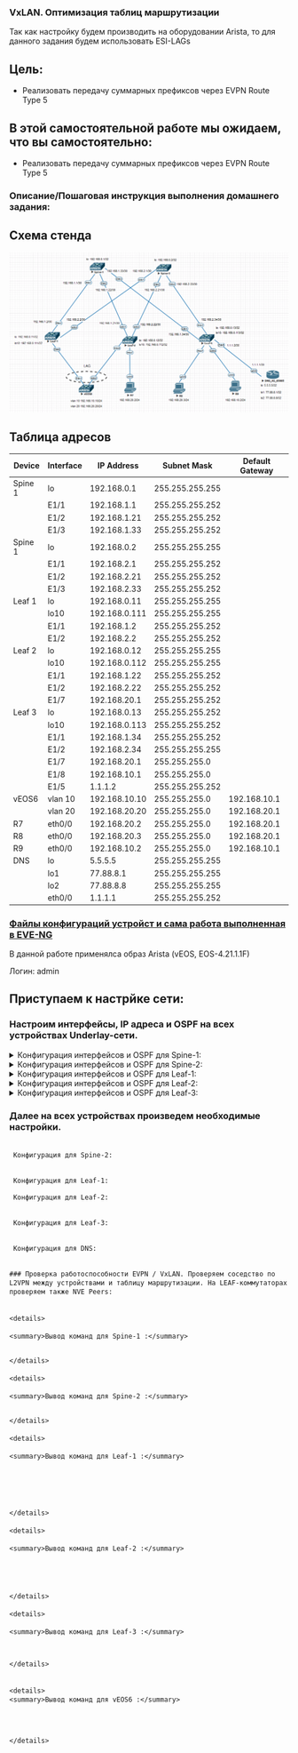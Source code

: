 ### VxLAN. Оптимизация таблиц маршрутизации

 Так как настройку будем производить на оборудовании Arista, то для данного задания будем использовать ESI-LAGs 
  
## Цель:

- Реализовать передачу суммарных префиксов через EVPN Route Type 5
  

## В этой самостоятельной работе мы ожидаем, что вы самостоятельно:
  
- Реализовать передачу суммарных префиксов через EVPN Route Type 5

### Описание/Пошаговая инструкция выполнения домашнего задания:




## Схема стенда 
![img_1.png](img_1.PNG)

## Таблица адресов

| Device  | Interface | IP Address   | Subnet Mask     | Default Gateway |
|---------|-----------|--------------|-----------------|-----------------|
| Spine 1 | lo        | 192.168.0.1  | 255.255.255.255 |                 |
|         | E1/1      | 192.168.1.1  | 255.255.255.252 |                 |
|         | E1/2      | 192.168.1.21 | 255.255.255.252 |                 |
|         | E1/3      | 192.168.1.33 | 255.255.255.252 |                 |
| Spine 1 | lo        | 192.168.0.2  | 255.255.255.255 |                 |
|         | E1/1      | 192.168.2.1  | 255.255.255.252 |                 |
|         | E1/2      | 192.168.2.21 | 255.255.255.252 |                 |
|         | E1/3      | 192.168.2.33 | 255.255.255.252 |                 |
| Leaf 1  | lo        | 192.168.0.11 | 255.255.255.255 |                 |
|         | lo10      | 192.168.0.111| 255.255.255.255 |                 |
|         | E1/1      | 192.168.1.2  | 255.255.255.252 |                 |
|         | E1/2      | 192.168.2.2  | 255.255.255.252 |                 |
| Leaf 2  | lo        | 192.168.0.12 | 255.255.255.255 |                 |
|         | lo10      | 192.168.0.112| 255.255.255.255 |                 |
|         | E1/1      | 192.168.1.22 | 255.255.255.252 |                 |
|         | E1/2      | 192.168.2.22 | 255.255.255.252 |                 |
|         | E1/7      | 192.168.20.1 | 255.255.255.252 |                 |
| Leaf 3  | lo        | 192.168.0.13 | 255.255.255.252 |                 |
|         | lo10      | 192.168.0.113| 255.255.255.252 |                 |
|         | E1/1      | 192.168.1.34 | 255.255.255.252 |                 |
|         | E1/2      | 192.168.2.34 | 255.255.255.255 |                 |
|         | E1/7      | 192.168.20.1 | 255.255.255.0   |                 |
|         | E1/8      | 192.168.10.1 | 255.255.255.0   |                 |
|         | E1/5      | 1.1.1.2      | 255.255.255.252 |                 |
| vEOS6   | vlan 10   | 192.168.10.10| 255.255.255.0   | 192.168.10.1    |
|         | vlan 20   | 192.168.20.20| 255.255.255.0   | 192.168.20.1    |
| R7      | eth0/0    | 192.168.20.2 | 255.255.255.0   | 192.168.20.1    |
| R8      | eth0/0    | 192.168.20.3 | 255.255.255.0   | 192.168.20.1    |
| R9      | eth0/0    | 192.168.10.2 | 255.255.255.0   | 192.168.10.1    |
| DNS     | lo        | 5.5.5.5      | 255.255.255.255 |                 |
|         | lo1       | 77.88.8.1    | 255.255.255.255 |                 |
|         | lo2       | 77.88.8.8    | 255.255.255.255 |                 |
|         | eth0/0    | 1.1.1.1      | 255.255.255.252 |                 |




### [Файлы конфигураций устройст и сама работа выполненная в EVE-NG ](https://github.com/niknav83/Data_center_network_design/tree/main/labs/lab08/configs)

В данной работе применялса образ Arista (vEOS, EOS-4.21.1.1F) 

Логин: admin 

## Приступаем к настрйке сети:

### Настроим интерфейсы, IP адреса и OSPF на всех устройствах Underlay-сети.

<details>

<summary> Конфигурация интерфейсов и OSPF для Spine-1: </summary>

```


```
</details>


<details>

<summary>Конфигурация интерфейсов и OSPF для Spine-2: </summary>

```


```
</details>


<details>

<summary> Конфигурация интерфейсов и OSPF для Leaf-1: </summary>

```


```
</details>


<details>

<summary> Конфигурация интерфейсов и OSPF для Leaf-2: </summary>

```


```
</details>


<details>

<summary> Конфигурация интерфейсов и OSPF для Leaf-3: </summary>

```

```
</details>


### Далее на всех устройствах произведем необходимые настройки.



```

 Конфигурация для Spine-2:

```

```

 Конфигурация для Leaf-1:

```


```
 Конфигурация для Leaf-2:

```

```

 Конфигурация для Leaf-3:

```

```

 Конфигурация для DNS:

```

```

### Проверка работоспособности EVPN / VxLAN. Проверяем соседство по L2VPN между устройствами и таблицу маршрутизации. На LEAF-коммутаторах проверяем также NVE Peers:


<details>
  
<summary>Вывод команд для Spine-1 :</summary>

```

```
```


```
</details>

<details>
  
<summary>Вывод команд для Spine-2 :</summary>

```

```
```


```
</details>

<details>
  
<summary>Вывод команд для Leaf-1 :</summary>

```

```
```



```
```

```
```

```
```

```

</details>

<details>
  
<summary>Вывод команд для Leaf-2 :</summary>

```


```
```


```
```

```
```

```
```

```
</details>

<details>
  
<summary>Вывод команд для Leaf-3 :</summary>

```

```
```


  

```
```


```
</details>


<details>
<summary>Вывод команд для vEOS6 :</summary>

```

```
```

```
```

```

</details>
